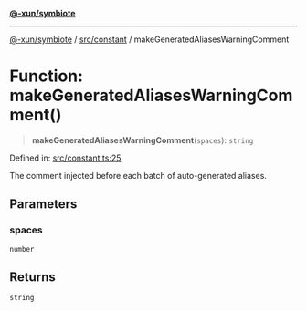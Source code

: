 [**@-xun/symbiote**](../../../README.md)

***

[@-xun/symbiote](../../../README.md) / [src/constant](../README.md) / makeGeneratedAliasesWarningComment

# Function: makeGeneratedAliasesWarningComment()

> **makeGeneratedAliasesWarningComment**(`spaces`): `string`

Defined in: [src/constant.ts:25](https://github.com/Xunnamius/symbiote/blob/167e0f9b786b0a4f8ab8478cb4284deee6916ad7/src/constant.ts#L25)

The comment injected before each batch of auto-generated aliases.

## Parameters

### spaces

`number`

## Returns

`string`
